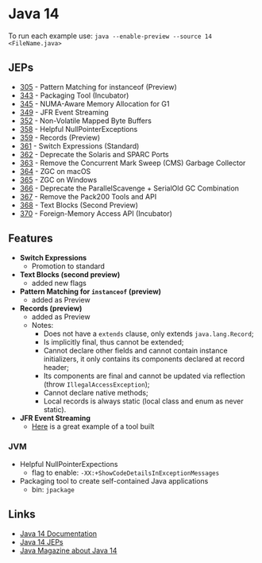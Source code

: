 # Java 14

To run each example use: `java --enable-preview --source 14 <FileName.java>`

## JEPs

* [305](https://openjdk.java.net/jeps/305) - Pattern Matching for instanceof (Preview)
* [343](https://openjdk.java.net/jeps/343) - Packaging Tool (Incubator)
* [345](https://openjdk.java.net/jeps/345) - NUMA-Aware Memory Allocation for G1
* [349](https://openjdk.java.net/jeps/349) - JFR Event Streaming
* [352](https://openjdk.java.net/jeps/352) - Non-Volatile Mapped Byte Buffers
* [358](https://openjdk.java.net/jeps/358) - Helpful NullPointerExceptions
* [359](https://openjdk.java.net/jeps/359) - Records (Preview)
* [361](https://openjdk.java.net/jeps/361) - Switch Expressions (Standard)
* [362](https://openjdk.java.net/jeps/362) - Deprecate the Solaris and SPARC Ports
* [363](https://openjdk.java.net/jeps/363) - Remove the Concurrent Mark Sweep (CMS) Garbage Collector
* [364](https://openjdk.java.net/jeps/364) - ZGC on macOS
* [365](https://openjdk.java.net/jeps/365) - ZGC on Windows
* [366](https://openjdk.java.net/jeps/366) - Deprecate the ParallelScavenge + SerialOld GC Combination
* [367](https://openjdk.java.net/jeps/367) - Remove the Pack200 Tools and API
* [368](https://openjdk.java.net/jeps/368) - Text Blocks (Second Preview)
* [370](https://openjdk.java.net/jeps/370) - Foreign-Memory Access API (Incubator)

## Features

* **Switch Expressions**
    * Promotion to standard
* **Text Blocks (second preview)**
    * added new flags
* **Pattern Matching for `instanceof` (preview)**
    * added as Preview
* **Records (preview)**
    * added as Preview
    * Notes:
        * Does not have a `extends` clause, only extends `java.lang.Record`;
        * Is implicitly final, thus cannot be extended;
        * Cannot declare other fields and cannot contain instance initializers, it only contains its components declared
          at record header;
        * Its components are final and cannot be updated via reflection (throw `IllegalAccessException`);
        * Cannot declare native methods;
        * Local records is always static (local class and enum as never static).
* **JFR Event Streaming**
    * [Here](https://github.com/flight-recorder/health-report) is a great example of a tool built

### JVM

* Helpful NullPointerExpections
    * flag to enable: `-XX:+ShowCodeDetailsInExceptionMessages`
* Packaging tool to create self-contained Java applications
    * bin: `jpackage`

## Links

* [Java 14 Documentation](https://docs.oracle.com/en/java/javase/14/index.html)
* [Java 14 JEPs](https://openjdk.java.net/projects/jdk/14/)
* [Java Magazine about Java 14](https://blogs.oracle.com/javamagazine/java-14-arrives-with-a-host-of-new-features)

